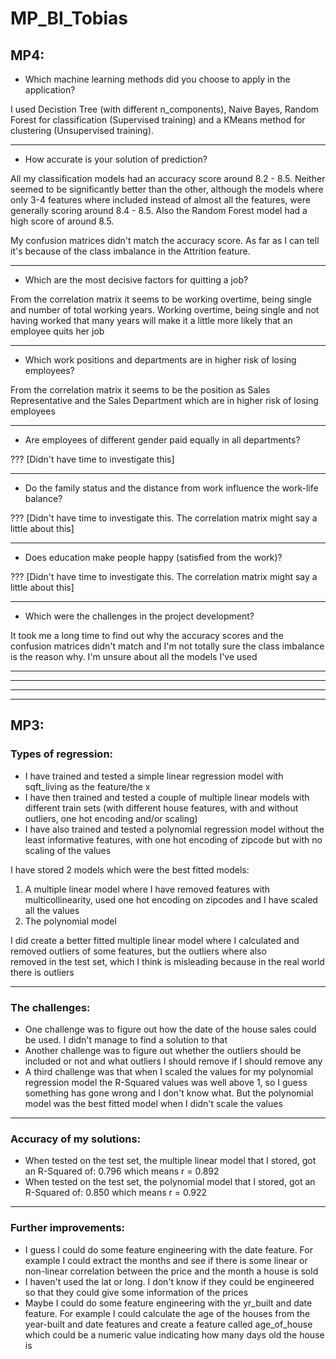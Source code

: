 # MP_BI_Tobias

## MP4:

- Which machine learning methods did you choose to apply in the application?

I used Decistion Tree (with different n_components), Naive Bayes, Random Forest for classification (Supervised training) and a KMeans method for clustering (Unsupervised training).

---
- How accurate is your solution of prediction?

All my classification models had an accuracy score around 8.2 - 8.5. Neither seemed to be significantly better than the other, although the models where only 3-4 features where included instead of almost all the features, were generally scoring around 8.4 - 8.5. Also the Random Forest model had a high score of around 8.5. 

My confusion matrices didn't match the accuracy score. As far as I can tell it's because of the class imbalance in the Attrition feature. 

---
- Which are the most decisive factors for quitting a job?

From the correlation matrix it seems to be working overtime, being single and number of total working years. Working overtime, being single and not having worked that many years will make it a little
more likely that an employee quits her job

---
- Which work positions and departments are in higher risk of losing employees?

From the correlation matrix it seems to be the position as Sales Representative and the Sales Department which are in higher risk of losing employees


---
- Are employees of different gender paid equally in all departments?

??? [Didn't have time to investigate this]

---
- Do the family status and the distance from work influence the work-life balance?

??? [Didn't have time to investigate this. The correlation matrix might say a little about this]

---
  
- Does education make people happy (satisfied from the work)?

??? [Didn't have time to investigate this. The correlation matrix might say a little about this]

---
- Which were the challenges in the project development?

It took me a long time to find out why the accuracy scores and the confusion matrices didn't match and I'm not totally sure the class imbalance is the reason why.
I'm unsure about all the models I've used
  

---
---
---
---
## MP3:  

### Types of regression:
- I have trained and tested a simple linear regression model with sqft_living as the feature/the x
- I have then trained and tested a couple of multiple linear models with different train sets (with different house features, with and without outliers, one hot encoding and/or scaling)
- I have also trained and tested a polynomial regression model without the least informative features, with one hot encoding of zipcode but with no scaling of the values

I have stored 2 models which were the best fitted models:  
1) A multiple linear model where I have removed features with multicollinearity, used one hot encoding on zipcodes and I have scaled all the values
2) The polynomial model

I did create a better fitted multiple linear model where I calculated and removed outliers of some features, but the outliers where also  
removed in the test set, which I think is misleading because in the real world there is outliers

---
### The challenges:

- One challenge was to figure out how the date of the house sales could be used. I didn't manage to find a solution to that
- Another challenge was to figure out whether the outliers should be included or not and what outliers I should remove if I should remove any
- A third challenge was that when I scaled the values for my polynomial regression model the R-Squared values was well above 1, so I guess something has gone wrong and I don't know what.
  But the polynomial model was the best fitted model when I didn't scale the values

  
---
 ### Accuracy of my solutions:

 - When tested on the test set, the multiple linear model that I stored, got an R-Squared of: 0.796
   which means r = 0.892
 - When tested on the test set, the polynomial model that I stored, got an R-Squared of: 0.850
   which means r = 0.922

   
---

### Further improvements:

- I guess I could do some feature engineering with the date feature. For example I could extract the months and see if there is some linear or non-linear correlation
  between the price and the month a house is sold
- I haven't used the lat or long. I don't know if they could be engineered so that they could give some information of the prices
- Maybe I could do some feature engineering with the yr_built and date feature. For example I could calculate the age of the houses from the year-built and date features
  and create a feature called age_of_house which could be a numeric value indicating how many days old the house is 
